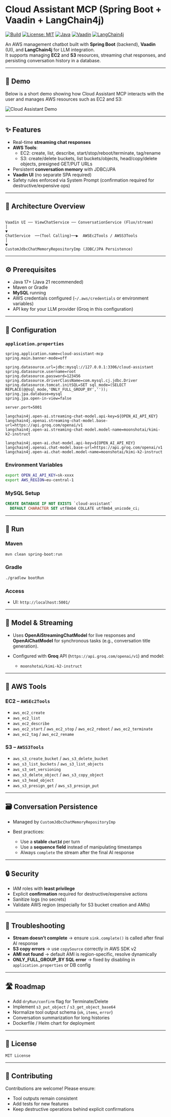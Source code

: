# Cloud Assistant MCP (Spring Boot + Vaadin + LangChain4j)

[![Build](https://github.com/arefbehboudi/cloud-assistant-mcp/actions/workflows/maven.yml/badge.svg)](https://github.com/your-org/cloud-assistant-mcp/actions)
[![License: MIT](https://img.shields.io/badge/License-MIT-yellow.svg)](LICENSE)
[![Java](https://img.shields.io/badge/Java-17%2B-blue)](https://openjdk.org/projects/jdk/17/)
[![Vaadin](https://img.shields.io/badge/UI-Vaadin-00b4f0)](https://vaadin.com/)
[![LangChain4j](https://img.shields.io/badge/LLM-LangChain4j-green)](https://github.com/langchain4j/langchain4j)

An AWS management chatbot built with **Spring Boot** (backend), **Vaadin** (UI), and **LangChain4j** for LLM integration.  
It supports managing **EC2** and **S3** resources, streaming chat responses, and persisting conversation history in a database.

---

## 🎥 Demo

Below is a short demo showing how Cloud Assistant MCP interacts with the user and manages AWS resources such as EC2 and S3:

![Cloud Assistant Demo](docs/demo.gif)

---

## ✨ Features
- Real-time **streaming chat responses**
- **AWS Tools**:
  - EC2: create, list, describe, start/stop/reboot/terminate, tag/rename
  - S3: create/delete buckets, list buckets/objects, head/copy/delete objects, presigned GET/PUT URLs
- Persistent **conversation memory** with JDBC/JPA
- **Vaadin UI** (no separate SPA required)
- Safety rules enforced via System Prompt (confirmation required for destructive/expensive ops)

---

## 🧱 Architecture Overview

```

Vaadin UI ── ViewChatService ── ConversationService (Flux/stream)
│
▼
ChatService  ──(Tool Calling)──▶  AWSEc2Tools / AWSS3Tools
│
▼
CustomJdbcChatMemoryRepositoryImp (JDBC/JPA Persistence)

````

---

## ⚙️ Prerequisites
- Java 17+ (Java 21 recommended)
- Maven or Gradle
- **MySQL** running
- AWS credentials configured (`~/.aws/credentials` or environment variables)
- API key for your LLM provider (Groq in this configuration)

---

## 🔐 Configuration

### `application.properties`
```properties
spring.application.name=cloud-assistant-mcp
spring.main.banner-mode=off

spring.datasource.url=jdbc:mysql://127.0.0.1:3306/cloud-assistant
spring.datasource.username=root
spring.datasource.password=123456
spring.datasource.driverClassName=com.mysql.cj.jdbc.Driver
spring.datasource.tomcat.initSQL=SET sql_mode=(SELECT REPLACE(@@sql_mode,'ONLY_FULL_GROUP_BY',''));
spring.jpa.database=mysql
spring.jpa.open-in-view=false

server.port=5001

langchain4j.open-ai.streaming-chat-model.api-key=${OPEN_AI_API_KEY}
langchain4j.openai.streaming-chat-model.base-url=https://api.groq.com/openai/v1
langchain4j.open-ai.streaming-chat-model.model-name=moonshotai/kimi-k2-instruct

langchain4j.open-ai.chat-model.api-key=${OPEN_AI_API_KEY}
langchain4j.openai.chat-model.base-url=https://api.groq.com/openai/v1
langchain4j.open-ai.chat-model.model-name=moonshotai/kimi-k2-instruct
````

### Environment Variables

```bash
export OPEN_AI_API_KEY=sk-xxxx
export AWS_REGION=eu-central-1
```

### MySQL Setup

```sql
CREATE DATABASE IF NOT EXISTS `cloud-assistant`
  DEFAULT CHARACTER SET utf8mb4 COLLATE utf8mb4_unicode_ci;
```

---

## 🚀 Run

### Maven

```bash
mvn clean spring-boot:run
```

### Gradle

```bash
./gradlew bootRun
```

### Access

* UI: `http://localhost:5001/`

---

## 🧠 Model & Streaming

* Uses **OpenAiStreamingChatModel** for live responses and **OpenAiChatModel** for synchronous tasks (e.g., conversation title generation).
* Configured with **Groq** API (`https://api.groq.com/openai/v1`) and model:

  * `moonshotai/kimi-k2-instruct`

---

## 🧰 AWS Tools

### EC2 – `AWSEc2Tools`

* `aws_ec2_create`
* `aws_ec2_list`
* `aws_ec2_describe`
* `aws_ec2_start` / `aws_ec2_stop` / `aws_ec2_reboot` / `aws_ec2_terminate`
* `aws_ec2_tag` / `aws_ec2_rename`

### S3 – `AWSS3Tools`

* `aws_s3_create_bucket` / `aws_s3_delete_bucket`
* `aws_s3_list_buckets` / `aws_s3_list_objects`
* `aws_s3_set_versioning`
* `aws_s3_delete_object` / `aws_s3_copy_object`
* `aws_s3_head_object`
* `aws_s3_presign_get` / `aws_s3_presign_put`

---

## 🗃️ Conversation Persistence

* Managed by `CustomJdbcChatMemoryRepositoryImp`
* Best practices:

  * Use a **stable `chatId`** per turn
  * Use a **sequence field** instead of manipulating timestamps
  * Always `complete` the stream after the final AI response

---

## 🔒 Security

* IAM roles with **least privilege**
* Explicit **confirmation** required for destructive/expensive actions
* Sanitize logs (no secrets)
* Validate AWS region (especially for S3 bucket creation and AMIs)

---

## 🧪 Troubleshooting

* **Stream doesn’t complete** → ensure `sink.complete()` is called after final AI response
* **S3 copy errors** → use `copySource` correctly in AWS SDK v2
* **AMI not found** → default AMI is region-specific, resolve dynamically
* **ONLY\_FULL\_GROUP\_BY SQL error** → fixed by disabling in `application.properties` or DB config

---

## 🛣️ Roadmap

* Add `dryRun/confirm` flag for Terminate/Delete
* Implement `s3_put_object` / `s3_get_object_base64`
* Normalize tool output schema (`ok`, `items`, `error`)
* Conversation summarization for long histories
* Dockerfile / Helm chart for deployment

---

## 🧾 License

```
MIT License
```

---

## 🙌 Contributing

Contributions are welcome! Please ensure:

* Tool outputs remain consistent
* Add tests for new features
* Keep destructive operations behind explicit confirmations
